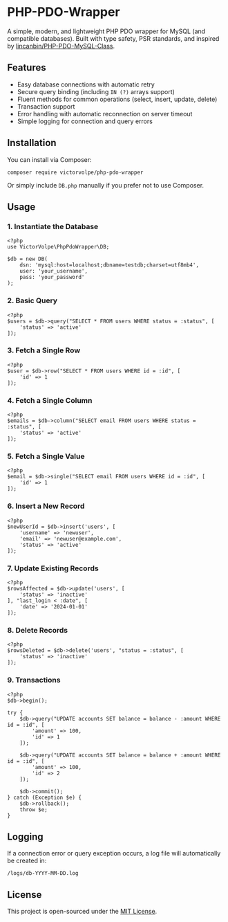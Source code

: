 # PHP-PDO-Wrapper

A simple, modern, and lightweight PHP PDO wrapper for MySQL (and compatible databases).
Built with type safety, PSR standards, and inspired by [lincanbin/PHP-PDO-MySQL-Class](https://github.com/lincanbin/PHP-PDO-MySQL-Class).

## Features

- Easy database connections with automatic retry
- Secure query binding (including `IN (?)` arrays support)
- Fluent methods for common operations (select, insert, update, delete)
- Transaction support
- Error handling with automatic reconnection on server timeout
- Simple logging for connection and query errors

## Installation

You can install via Composer:
```
composer require victorvolpe/php-pdo-wrapper
```
Or simply include `DB.php` manually if you prefer not to use Composer.

## Usage

### 1. Instantiate the Database
```
<?php
use VictorVolpe\PhpPdoWrapper\DB;

$db = new DB(
    dsn: 'mysql:host=localhost;dbname=testdb;charset=utf8mb4',
    user: 'your_username',
    pass: 'your_password'
);
```

### 2. Basic Query
```
<?php
$users = $db->query("SELECT * FROM users WHERE status = :status", [
    'status' => 'active'
]);
```

### 3. Fetch a Single Row
```
<?php
$user = $db->row("SELECT * FROM users WHERE id = :id", [
    'id' => 1
]);
```

### 4. Fetch a Single Column
```
<?php
$emails = $db->column("SELECT email FROM users WHERE status = :status", [
    'status' => 'active'
]);
```

### 5. Fetch a Single Value
```
<?php
$email = $db->single("SELECT email FROM users WHERE id = :id", [
    'id' => 1
]);
```

### 6. Insert a New Record
```
<?php
$newUserId = $db->insert('users', [
    'username' => 'newuser',
    'email' => 'newuser@example.com',
    'status' => 'active'
]);
```

### 7. Update Existing Records
```
<?php
$rowsAffected = $db->update('users', [
    'status' => 'inactive'
], "last_login < :date", [
    'date' => '2024-01-01'
]);
```

### 8. Delete Records
```
<?php
$rowsDeleted = $db->delete('users', "status = :status", [
    'status' => 'inactive'
]);
```

### 9. Transactions
```
<?php
$db->begin();

try {
    $db->query("UPDATE accounts SET balance = balance - :amount WHERE id = :id", [
        'amount' => 100,
        'id' => 1
    ]);

    $db->query("UPDATE accounts SET balance = balance + :amount WHERE id = :id", [
        'amount' => 100,
        'id' => 2
    ]);

    $db->commit();
} catch (Exception $e) {
    $db->rollback();
    throw $e;
}
```

## Logging

If a connection error or query exception occurs, a log file will automatically be created in:
```
/logs/db-YYYY-MM-DD.log
```

## License

This project is open-sourced under the [MIT License](https://github.com/VictorVolpe/PHP-PDO-Wrapper/blob/main/LICENSE).